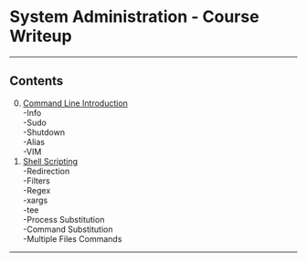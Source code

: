 # System Administration - Course Writeup

---------------
## Contents

0. [Command Line Introduction](./Command_Line_Introduction)  
  -Info  
  -Sudo  
  -Shutdown  
  -Alias  
  -VIM
1. [Shell Scripting](./Shell_Scripting)  
  -Redirection  
  -Filters  
  -Regex  
  -xargs  
  -tee  
  -Process Substitution  
  -Command Substitution  
  -Multiple Files Commands

---------------
